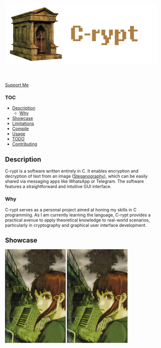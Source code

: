 <p align="center">
    <img src="Img/logo.png">
</p>

<h1></h1>

<br>

<div style="display: inline;" align="center">
    <a href="https://github.com/rdWei/rdWei/blob/main/donate.MD">
        Support Me
    </a>
</div>

### TOC

- [Description](#description)
    - [Why](#why)
- [Showcase](#showcase)
- [Limitations](#limitations)
- [Compile](#compile)
- [Usage](#usage)
- [TODO](#todo)
- [Contributing](#Contributing)

## Description
C-rypt is a software written entirely in C. It enables encryption and decryption of text from an image ([Steganography](https://en.wikipedia.org/wiki/Steganography)), which can be easily shared via messaging apps like WhatsApp or Telegram. The software features a straightforward and intuitive GUI interface.

### Why
C-rypt serves as a personal project aimed at honing my skills in C programming. As I am currently learning the language, C-rypt provides a practical avenue to apply theoretical knowledge to real-world scenarios, particularly in cryptography and graphical user interface development.

## Showcase

<img src="Img/img1.png" alt="Immagine 1" width="200">
<img src="Img/img2.png" alt="Immagine 2" width="200">

